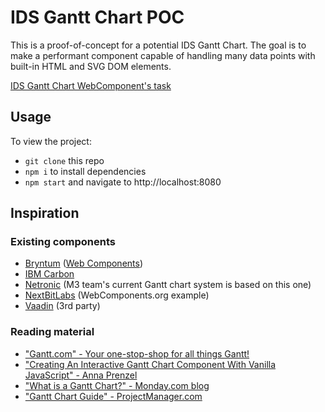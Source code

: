 # IDS Gantt Chart POC

This is a proof-of-concept for a potential IDS Gantt Chart.  The goal is to make a performant component capable of handling many data points with built-in HTML and SVG DOM elements.

[IDS Gantt Chart WebComponent's task](https://github.com/infor-design/enterprise-wc/issues/889)

## Usage

To view the project:
- `git clone` this repo
- `npm i` to install dependencies
- `npm start` and navigate to http://localhost:8080

## Inspiration

### Existing components

- [Bryntum](https://bryntum.com/examples/gantt/#example-basic) ([Web Components](https://bryntum.com/examples/gantt/webcomponents/))
- [IBM Carbon](https://github.com/IBM/gantt-chart)
- [Netronic](https://www.netronic.com/) (M3 team's current Gantt chart system is based on this one)
- [NextBitLabs](https://github.com/nextbitlabs/gantt-chart) (WebComponents.org example)
- [Vaadin](https://vaadin.com/directory/component/gantt) (3rd party)

### Reading material

- ["Gantt.com" - Your one-stop-shop for all things Gantt!](https://www.gantt.com/)
- ["Creating An Interactive Gantt Chart Component With Vanilla JavaScript" - Anna Prenzel](https://www.smashingmagazine.com/2021/08/interactive-gantt-chart-component-vanilla-javascript/)
- ["What is a Gantt Chart?" - Monday.com blog](https://monday.com/blog/project-management/everything-you-want-to-know-about-gantt-charts/#:~:text=A%20Gantt%20chart%20is%20a,dates%20are%20laid%20out%20horizontally.)
- ["Gantt Chart Guide" - ProjectManager.com](https://www.projectmanager.com/guides/gantt-chart)